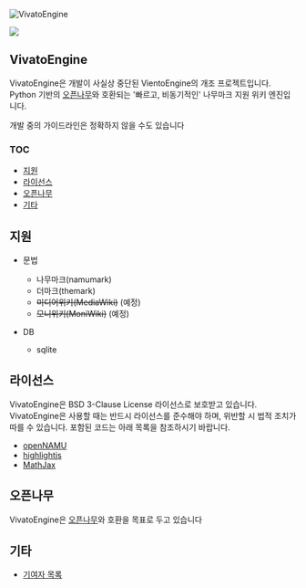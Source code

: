 ![VivatoEngine](https://user-images.githubusercontent.com/72176091/160099100-0903cdfc-6182-4d7a-800a-702f4e70039e.png)

<img src="https://img.shields.io/badge/license-BSD%203--Clause-informational"/>

## VivatoEngine
VivatoEngine은 개발이 사실상 중단된 VientoEngine의 개조 프로젝트입니다.
Python 기반의 [오픈나무](https://github.com/2du/openNAMU)와 호환되는 '빠르고, 비동기적인' 나무마크 지원 위키 엔진입니다.

개발 중의 가이드라인은 정확하지 않을 수도 있습니다

### TOC
 * [지원](#지원)
 * [라이선스](#라이선스)
 * [오픈나무](#오픈나무)
 * [기타](#기타)

## 지원
 * 문법
     * 나무마크(namumark)
     * 더마크(themark)
     * ~~미디어위키(MediaWiki)~~ (예정)
     * ~~모니위키(MoniWiki)~~ (예정)
     
 * DB
     * sqlite

## 라이선스
VivatoEngine은 BSD 3-Clause License 라이선스로 보호받고 있습니다. VivatoEngine은 사용할 때는 반드시 라이선스를 준수해야 하며, 위반할 시 법적 조치가 따를 수 있습니다. 포함된 코드는 아래 목록을 참조하시기 바랍니다.

 * [openNAMU](https://github.com/2du/openNAMU)
 * [highlightjs](https://highlightjs.org)
 * [MathJax](https://www.mathjax.org/)

## 오픈나무
VivatoEngine은 [오픈나무](https://github.com/2du/openNAMU)와 호환을 목표로 두고 있습니다


## 기타
 * [기여자 목록](https://github.com/Lwnlcks/Vivato/graphs/contributors)
